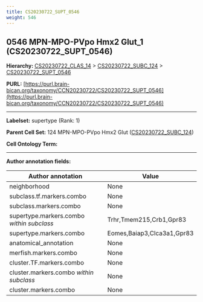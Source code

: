 ```yaml
---
title: CS20230722_SUPT_0546
weight: 546
---
```

## 0546 MPN-MPO-PVpo Hmx2 Glut_1 (CS20230722_SUPT_0546)
<b>Hierarchy: </b>
[CS20230722_CLAS_14](../CS20230722_CLAS_14) >
[CS20230722_SUBC_124](../CS20230722_SUBC_124) >
[CS20230722_SUPT_0546](../CS20230722_SUPT_0546)

**PURL:** [https://purl.brain-bican.org/taxonomy/CCN20230722/CS20230722_SUPT_0546](https://purl.brain-bican.org/taxonomy/CCN20230722/CS20230722_SUPT_0546)

---


**Labelset:** supertype (Rank: 1)

**Parent Cell Set:** 124 MPN-MPO-PVpo Hmx2 Glut ([CS20230722_SUBC_124](../CS20230722_SUBC_124))



**Cell Ontology Term:** 

[MARKER GENES.]: #


---

[TRANSFERRED ANNOTATIONS.]: #


[AUTHOR ANNOTATION FIELDS.]: #


**Author annotation fields:**

| Author annotation | Value |
|-------------------|-------|
|neighborhood|None|
|subclass.tf.markers.combo|None|
|subclass.markers.combo|None|
|supertype.markers.combo _within subclass_|Trhr,Tmem215,Crb1,Gpr83|
|supertype.markers.combo|Eomes,Baiap3,Clca3a1,Gpr83|
|anatomical_annotation|None|
|merfish.markers.combo|None|
|cluster.TF.markers.combo|None|
|cluster.markers.combo _within subclass_|None|
|cluster.markers.combo|None|
